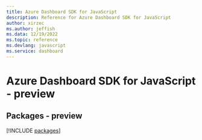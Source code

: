 ```yaml
---
title: Azure Dashboard SDK for JavaScript
description: Reference for Azure Dashboard SDK for JavaScript
author: xirzec
ms.author: jeffish
ms.data: 12/19/2022
ms.topic: reference
ms.devlang: javascript
ms.service: dashboard
---
```

# Azure Dashboard SDK for JavaScript - preview
## Packages - preview
[!INCLUDE [packages](dashboard-index.md)]